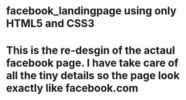 # facebook_landingpage using only HTML5 and CSS3
# This is the re-desgin of the actaul facebook page. I have take care of all the tiny details so the page look exactly like facebook.com
